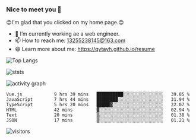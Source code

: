 ### Nice to meet you 👋

😊I'm glad that you clicked on my home page.😊

- 🔭 I’m currently working ae a web engineer.
- 📫 How to reach me: 13255238145@163.com
- 😄 Learn more about me: https://qytayh.github.io/resume

![Top Langs](https://github-readme-stats.vercel.app/api/top-langs?username=qytayh) 

![stats](https://github-readme-stats.vercel.app/api?username=qytayh&show_icons=true&theme=radical&layout=compact)
	
![activity graph](https://activity-graph.herokuapp.com/graph?username=qytayh&theme=dracula)

<!--START_SECTION:waka-->

```text
Vue.js            9 hrs 39 mins   ██████████░░░░░░░░░░░░░░░   39.85 %
JavaScript        7 hrs 44 mins   ████████░░░░░░░░░░░░░░░░░   31.94 %
TypeScript        5 hrs 20 mins   █████▓░░░░░░░░░░░░░░░░░░░   22.07 %
HTML              42 mins         ▓░░░░░░░░░░░░░░░░░░░░░░░░   02.94 %
Text              20 mins         ▒░░░░░░░░░░░░░░░░░░░░░░░░   01.38 %
JSON              17 mins         ▒░░░░░░░░░░░░░░░░░░░░░░░░   01.21 %
```

<!--END_SECTION:waka-->

![visitors](https://visitor-badge.glitch.me/badge?page_id=qytayh)


<!--
**qytayh/qytayh** is a ✨ _special_ ✨ repository because its `README.md` (this file) appears on your GitHub profile.

Here are some ideas to get you started:

- 🔭 I’m currently working on ...
- 🌱 I’m currently learning ...
- 👯 I’m looking to collaborate on ...
- 🤔 I’m looking for help with ...
- 💬 Ask me about ...
- 📫 How to reach me: ...
- 😄 Pronouns: ...
- ⚡ Fun fact: ...
-->
